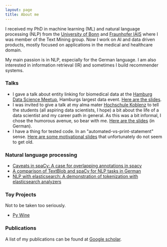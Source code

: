 ```yaml
---
layout: page
title: About me
---
```


I received my PhD in machine learning (ML) and natural language processing (NLP) from the [University of Bonn](https://mlai.cs.uni-bonn.de/) and [Fraunhofer IAIS](https://www.iais.fraunhofer.de/en.html) where I was member of the Text Mining group. Now I work on AI and data driven products, mostly focused on applications in the medical and healthcare domain.

My main passion is in NLP, especially for the German language. I am also interested in information retrieval (IR) and sometimes I build recommender systems.

### Talks
* I gave a talk about entity linking for biomedical data at the [Hamburg Data Science Meetup](https://www.meetup.com/de-DE/Hamburg-Data-Science-Meetup/), Hamburgs largest data event. [Here are the slides](https://www2.slideshare.net/AnjaPilz/biomedical-entity-linking-introduction-approaches-challenges).
* I was invited to give a talk at my alma mater [Hochschule Koblenz](https://www.hs-koblenz.de/rac/index/) to tell the students (all aspiring data scientists, I hope) a bit about the life of a data scientist and my career path in general. As this was a bit informal, I chose the humorous avenue, so bear with me. [Here are the slides](https://www.slideshare.net/AnjaPilz/a-career-path-in-data-science) (in German).  
* I have a thing for tested code. In an "automated-vs-print-statement" sense. [Here are some motivational slides](https://www.slideshare.net/AnjaPilz/a-case-for-automated-tests) that unfortunately do not seem to get old.


### Natural language processing
* [Caveats in spaCy: A case for overlapping annotations in spacy](https://github.com/aplz/nlp_notebooks/blob/master/spacy_caveats.ipynb)
* [A comparison of TextBlob and spaCy for NLP tasks in German](https://github.com/aplz/nlp_notebooks/blob/master/textblob_vs_spacy.ipynb)
* [NLP with elasticsearch: A demonstration of tokenization with elasticsearch analyzers](https://github.com/aplz/nlp_notebooks/blob/master/elasticsearch-nlp.ipynb)

### Toy Projects
Not to be taken too seriously.
* [Py Wine](https://github.com/aplz/pywine)

### Publications
A list of my publications can be found at [Google scholar](https://scholar.google.de/citations?hl=de&user=vhQiCP8AAAAJ).

